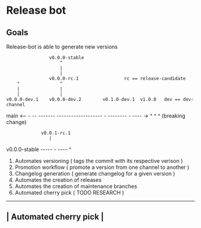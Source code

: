 # Release bot

## Goals

Release-bot is able to generate new versions


                    v0.0.0-stable
                        ^
                        |
                        |
                    v0.0.0-rc.1                 rc == release-candidate             
        ^               ^
        |               |
        |               |
    v0.0.0-dev.1    v0.0.0-dev.2        v0.1.0-dev.1  v1.0.0   dev == dev-channel
main <-- - -- ------- -------------------  -    -------- -   ---- ->
         ^          ^                                    ^ (breaking change)



                 v0.0.1-rc.1
                    |
v0.0.0-stable ----- - ----
                    ^


1. Automates versioning ( tags the commit with its respective verison )
2. Promotion workflow ( promote a version from one channel to another )
3. Changelog generation ( generate changelog for a given version )
4. Automates the creation of releases
5. Automates the creation of maintenance branches
6. Automated cherry pick ( TODO RESEARCH )

-------------------------
| Automated cherry pick |
-------------------------



